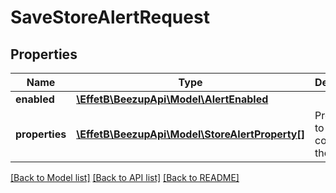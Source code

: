 # SaveStoreAlertRequest

## Properties
Name | Type | Description | Notes
------------ | ------------- | ------------- | -------------
**enabled** | [**\EffetB\BeezupApi\Model\AlertEnabled**](AlertEnabled.md) |  | 
**properties** | [**\EffetB\BeezupApi\Model\StoreAlertProperty[]**](StoreAlertProperty.md) | Properties to configure the alert | [optional] 

[[Back to Model list]](../README.md#documentation-for-models) [[Back to API list]](../README.md#documentation-for-api-endpoints) [[Back to README]](../README.md)


